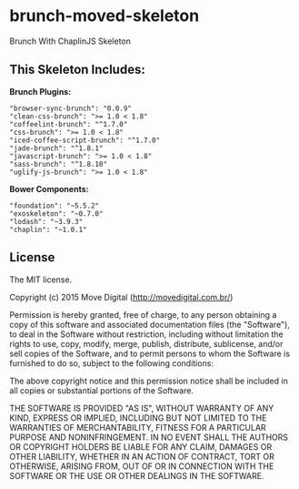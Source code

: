 # brunch-moved-skeleton

Brunch With ChaplinJS Skeleton

## This Skeleton Includes:

**Brunch Plugins:**

```
"browser-sync-brunch": "0.0.9"
"clean-css-brunch": ">= 1.0 < 1.8"
"coffeelint-brunch": "^1.7.0"
"css-brunch": ">= 1.0 < 1.8"
"iced-coffee-script-brunch": "^1.7.0"
"jade-brunch": "^1.8.1"
"javascript-brunch": ">= 1.0 < 1.8"
"sass-brunch": "^1.8.10"
"uglify-js-brunch": ">= 1.0 < 1.8"
```

**Bower Components:**

```
"foundation": "~5.5.2"
"exoskeleton": "~0.7.0"
"lodash": "~3.9.3"
"chaplin": "~1.0.1"
```

## License

The MIT license.

Copyright (c) 2015 Move Digital (http://movedigital.com.br/)

Permission is hereby granted, free of charge, to any person obtaining a copy of this software and associated documentation files (the "Software"), to deal in the Software without restriction, including without limitation the rights to use, copy, modify, merge, publish, distribute, sublicense, and/or sell copies of the Software, and to permit persons to whom the Software is furnished to do so, subject to the following conditions:

The above copyright notice and this permission notice shall be included in all copies or substantial portions of the Software.

THE SOFTWARE IS PROVIDED "AS IS", WITHOUT WARRANTY OF ANY KIND, EXPRESS OR IMPLIED, INCLUDING BUT NOT LIMITED TO THE WARRANTIES OF MERCHANTABILITY, FITNESS FOR A PARTICULAR PURPOSE AND NONINFRINGEMENT. IN NO EVENT SHALL THE AUTHORS OR COPYRIGHT HOLDERS BE LIABLE FOR ANY CLAIM, DAMAGES OR OTHER LIABILITY, WHETHER IN AN ACTION OF CONTRACT, TORT OR OTHERWISE, ARISING FROM, OUT OF OR IN CONNECTION WITH THE SOFTWARE OR THE USE OR OTHER DEALINGS IN THE SOFTWARE.